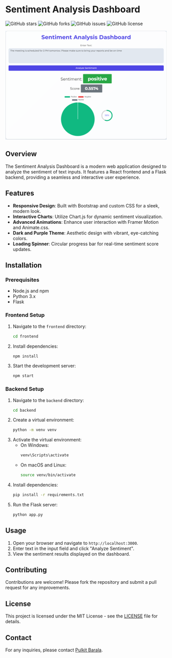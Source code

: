 # Sentiment Analysis Dashboard

![GitHub stars](https://img.shields.io/github/stars/Pulkitbarala/Sentiment-Analysis-Dashboard?style=social)
![GitHub forks](https://img.shields.io/github/forks/Pulkitbarala/Sentiment-Analysis-Dashboard?style=social)
![GitHub issues](https://img.shields.io/github/issues/Pulkitbarala/Sentiment-Analysis-Dashboard)
![GitHub license](https://img.shields.io/github/license/Pulkitbarala/Sentiment-Analysis-Dashboard)

![Dashboard Screenshot](https://github.com/Pulkitbarala/Sentiment-Analysis-Dashboard/blob/main/screenshot/Screenshot%202025-05-12%20155538.png)

## Overview

The Sentiment Analysis Dashboard is a modern web application designed to analyze the sentiment of text inputs. It features a React frontend and a Flask backend, providing a seamless and interactive user experience.

## Features

- **Responsive Design**: Built with Bootstrap and custom CSS for a sleek, modern look.
- **Interactive Charts**: Utilize Chart.js for dynamic sentiment visualization.
- **Advanced Animations**: Enhance user interaction with Framer Motion and Animate.css.
- **Dark and Purple Theme**: Aesthetic design with vibrant, eye-catching colors.
- **Loading Spinner**: Circular progress bar for real-time sentiment score updates.

## Installation

### Prerequisites

- Node.js and npm
- Python 3.x
- Flask

### Frontend Setup

1. Navigate to the `frontend` directory:
   ```bash
   cd frontend
   ```
2. Install dependencies:
   ```bash
   npm install
   ```
3. Start the development server:
   ```bash
   npm start
   ```

### Backend Setup

1. Navigate to the `backend` directory:
   ```bash
   cd backend
   ```
2. Create a virtual environment:
   ```bash
   python -m venv venv
   ```
3. Activate the virtual environment:
   - On Windows:
     ```bash
     venv\Scripts\activate
     ```
   - On macOS and Linux:
     ```bash
     source venv/bin/activate
     ```
4. Install dependencies:
   ```bash
   pip install -r requirements.txt
   ```
5. Run the Flask server:
   ```bash
   python app.py
   ```

## Usage

1. Open your browser and navigate to `http://localhost:3000`.
2. Enter text in the input field and click "Analyze Sentiment".
3. View the sentiment results displayed on the dashboard.

## Contributing

Contributions are welcome! Please fork the repository and submit a pull request for any improvements.

## License

This project is licensed under the MIT License - see the [LICENSE](LICENSE) file for details.

## Contact

For any inquiries, please contact [Pulkit Barala](mailto:pulkitbarala8209@gmail.com).
